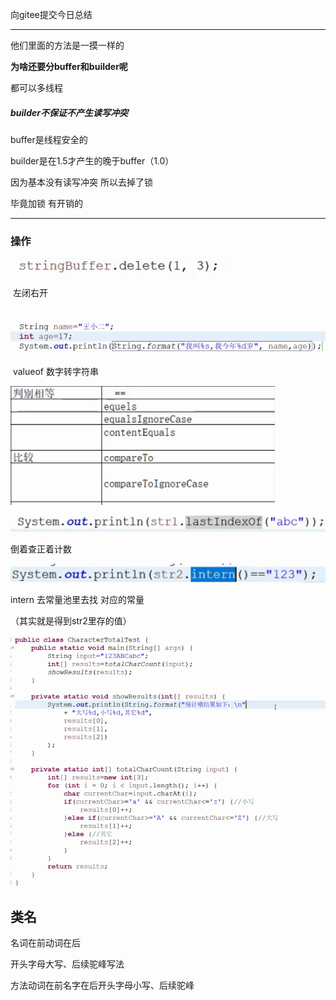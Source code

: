 向gitee提交今日总结

------

他们里面的方法是一摸一样的

**为啥还要分buffer和builder呢**

都可以多线程

##### builder不保证不产生读写冲突

buffer是线程安全的

builder是在1.5才产生的晚于buffer（1.0）

因为基本没有读写冲突 所以去掉了锁

毕竟加锁 有开销的

------

### 操作

​		![image-20210428092653909](https://raw.githubusercontent.com/Leopard-S/pics_bed/master/20210428092655.png)

​			左闭右开

​			![image-20210428094404321](https://raw.githubusercontent.com/Leopard-S/pics_bed/master/20210428094405.png)	

​			valueof 数字转字符串 

![image-20210428102047343](https://raw.githubusercontent.com/Leopard-S/pics_bed/master/20210428102048.png)	

![image-20210428102348747](https://raw.githubusercontent.com/Leopard-S/pics_bed/master/20210428102349.png)	

倒着查正着计数

![image-20210428102835049](https://raw.githubusercontent.com/Leopard-S/pics_bed/master/20210428102835.png)	

intern 去常量池里去找 对应的常量

（其实就是得到str2里存的值）

![image-20210428110616952](https://raw.githubusercontent.com/Leopard-S/pics_bed/master/20210428110618.png)



## 类名

名词在前动词在后

开头字母大写、后续驼峰写法

方法动词在前名字在后开头字母小写、后续驼峰

